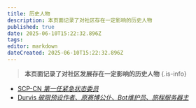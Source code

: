 ```yaml
---
title: 历史人物
description: 本页面记录了对社区存在一定影响的历史人物
published: true
date: 2025-06-10T15:22:32.896Z
tags: 
editor: markdown
dateCreated: 2025-06-10T15:22:32.896Z
---
```


> **本页面记录了对社区发展存在一定影响的历史人物**
{.is-info}


<ul class="links-list">
  <li>
    <a href="/智识库/档案馆/历史/历史人物/SCP-CN" class="is-internal-link is-valid-page">SCP-CN
      <em>第一任紧急状态委员</em>
    </a>
  </li>
  <li>
    <a href="/智识库/档案馆/历史/历史人物/Durvis" class="is-internal-link is-valid-page">Durvis
      <em>破限预设作者、原赛博公仆、Bot维护员、旅程服务器主</em>
    </a>
  </li>
</ul>